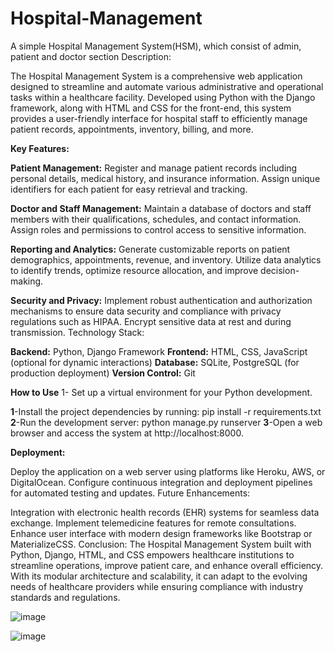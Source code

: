 # Hospital-Management
A simple Hospital Management System(HSM), which consist of admin, patient and doctor section
Description:

The Hospital Management System is a comprehensive web application designed to streamline and automate various administrative and operational tasks within a healthcare facility. Developed using Python with the Django framework, along with HTML and CSS for the front-end, this system provides a user-friendly interface for hospital staff to efficiently manage patient records, appointments, inventory, billing, and more.

**Key Features:**

**Patient Management:**
Register and manage patient records including personal details, medical history, and insurance information.
Assign unique identifiers for each patient for easy retrieval and tracking.

**Doctor and Staff Management:**
Maintain a database of doctors and staff members with their qualifications, schedules, and contact information.
Assign roles and permissions to control access to sensitive information.

**Reporting and Analytics:**
Generate customizable reports on patient demographics, appointments, revenue, and inventory.
Utilize data analytics to identify trends, optimize resource allocation, and improve decision-making.

**Security and Privacy:**
Implement robust authentication and authorization mechanisms to ensure data security and compliance with privacy regulations such as HIPAA.
Encrypt sensitive data at rest and during transmission.
Technology Stack:

**Backend:** Python, Django Framework
**Frontend:** HTML, CSS, JavaScript (optional for dynamic interactions)
**Database:** SQLite, PostgreSQL (for production deployment)
**Version Control:** Git

**How to Use**
1- Set up a virtual environment for your Python development.

**1**-Install the project dependencies by running: pip install -r requirements.txt 
**2**-Run the development server: python manage.py runserver 
**3**-Open a web browser and access the system at http://localhost:8000.

**Deployment:**

Deploy the application on a web server using platforms like Heroku, AWS, or DigitalOcean.
Configure continuous integration and deployment pipelines for automated testing and updates.
Future Enhancements:

Integration with electronic health records (EHR) systems for seamless data exchange.
Implement telemedicine features for remote consultations.
Enhance user interface with modern design frameworks like Bootstrap or MaterializeCSS.
Conclusion:
The Hospital Management System built with Python, Django, HTML, and CSS empowers healthcare institutions to streamline operations, improve patient care, and enhance overall efficiency. With its modular architecture and scalability, it can adapt to the evolving needs of healthcare providers while ensuring compliance with industry standards and regulations.



![image](https://github.com/JJo6/Hospital-Management/assets/87189227/a432d9a4-5305-424d-bd99-e26eb4c06065)

![image](https://github.com/JJo6/Hospital-Management/assets/87189227/c08f8dab-9e63-49d1-b310-69e9dbdc508c)
